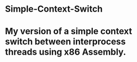 # Simple-Context-Switch
# My version of a simple context switch between interprocess threads using x86 Assembly.
